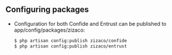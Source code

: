 ##  Configuring packages

* Configuration for both Confide and Entrust can be published to app/config/packages/zizaco:
  ```bash
  $ php artisan config:publish zizaco/confide
  $ php artisan config:publish zizaco/entrust
  ```
